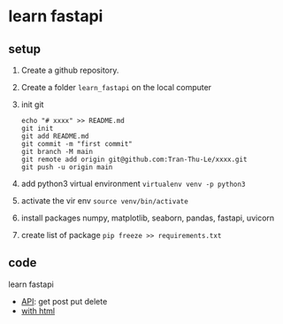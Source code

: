 # learn fastapi

## setup 

1. Create a github repository.

2. Create a folder `learn_fastapi` on the local computer

3. init git
    ```
    echo "# xxxx" >> README.md
    git init
    git add README.md
    git commit -m "first commit"
    git branch -M main
    git remote add origin git@github.com:Tran-Thu-Le/xxxx.git
    git push -u origin main
    ```

4. add python3 virtual environment 
`virtualenv venv -p python3`

5. activate the vir env 
`source venv/bin/activate`

6. install packages numpy, matplotlib, seaborn, pandas, fastapi, uvicorn 

7. create list of package `pip freeze >> requirements.txt`


## code 

learn fastapi
- [API][1]: get post put delete
- [with html][2]


[1]: https://www.youtube.com/watch?v=tLKKmouUams&t=2477s
[2]: https://www.youtube.com/watch?v=yu0TbJ2BQso


